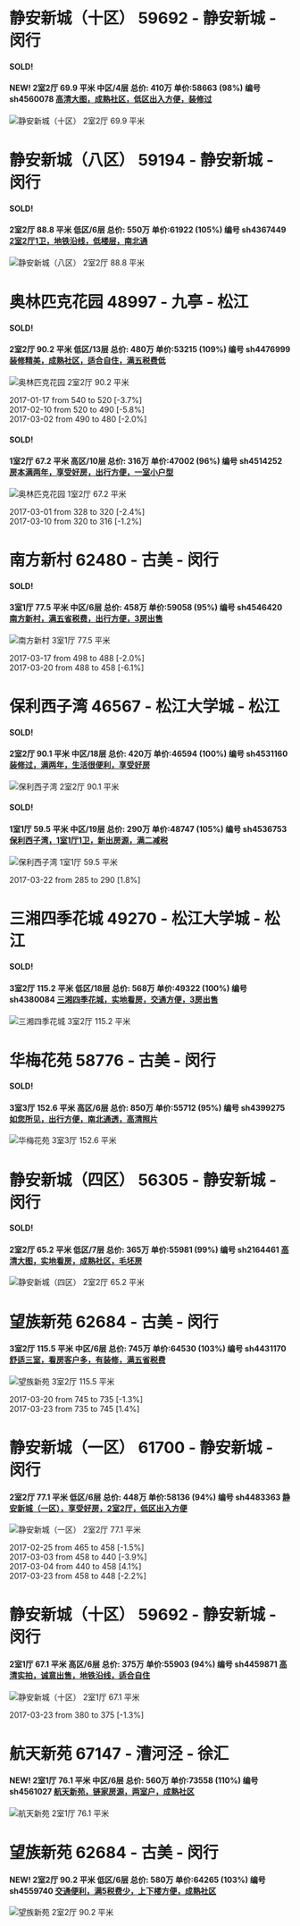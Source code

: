 # 静安新城（十区） 59692 - 静安新城 - 闵行

#### SOLD!
#### NEW! 2室2厅 69.9 平米 中区/4层 总价: 410万 单价:58663 (98%) 编号 sh4560078 [高清大图，成熟社区，低区出入方便，装修过](https://href.li/?http://sh.lianjia.com/ershoufang/sh4560078.html)

![静安新城（十区） 2室2厅 69.9 平米](http://cdn1.dooioo.com/fetch/vp/fy/gi/20170207/b207f17a-24e8-46fb-aded-38f2b683dba9.jpg_200x150.jpg)

    


# 静安新城（八区） 59194 - 静安新城 - 闵行

#### SOLD!
#### 2室2厅 88.8 平米 低区/6层 总价: 550万 单价:61922 (105%) 编号 sh4367449 [2室2厅1卫，地铁沿线，低楼层，南北通](https://href.li/?http://sh.lianjia.com/ershoufang/sh4367449.html)

![静安新城（八区） 2室2厅 88.8 平米](http://cdn1.dooioo.com/fetch/vp/fy/gi/20161106/a409c814-686f-4c7b-b647-b4a51e2a1741.jpg_200x150.jpg)



    


# 奥林匹克花园 48997 - 九亭 - 松江

#### SOLD!
#### 2室2厅 90.2 平米 低区/13层 总价: 480万 单价:53215 (109%) 编号 sh4476999 [装修精美，成熟社区，适合自住，满五税费低](https://href.li/?http://sh.lianjia.com/ershoufang/sh4476999.html)

![奥林匹克花园 2室2厅 90.2 平米](http://cdn1.dooioo.com/fetch/vp/fy/gi/20161010/20a820c5-b119-4ebc-8592-d1c0c46f6781.jpg_200x150.jpg)

2017-01-17 from 540 to 520 [-3.7%]<br />2017-02-10 from 520 to 490 [-5.8%]<br />2017-03-02 from 490 to 480 [-2.0%]

    
#### SOLD!
#### 1室2厅 67.2 平米 高区/10层 总价: 316万 单价:47002 (96%) 编号 sh4514252 [房本满两年，享受好房，出行方便，一室小户型](https://href.li/?http://sh.lianjia.com/ershoufang/sh4514252.html)

![奥林匹克花园 1室2厅 67.2 平米](http://cdn1.dooioo.com/fetch/vp/fy/gi/20170218/8bd497e5-3102-4161-8dc6-0634ed0b5863.jpg_200x150.jpg)

2017-03-01 from 328 to 320 [-2.4%]<br />2017-03-10 from 320 to 316 [-1.2%]

    


# 南方新村 62480 - 古美 - 闵行

#### SOLD!
#### 3室1厅 77.5 平米 中区/6层 总价: 458万 单价:59058 (95%) 编号 sh4546420 [南方新村，满五省税费，出行方便，3房出售](https://href.li/?http://sh.lianjia.com/ershoufang/sh4546420.html)

![南方新村 3室1厅 77.5 平米](http://cdn7.dooioo.com/static/img/new-version/default_block.png)

2017-03-17 from 498 to 488 [-2.0%]<br />2017-03-20 from 488 to 458 [-6.1%]

    


# 保利西子湾 46567 - 松江大学城 - 松江

#### SOLD!
#### 2室2厅 90.1 平米 中区/18层 总价: 420万 单价:46594 (100%) 编号 sh4531160 [装修过，满两年，生活很便利，享受好房](https://href.li/?http://sh.lianjia.com/ershoufang/sh4531160.html)

![保利西子湾 2室2厅 90.1 平米](http://cdn7.dooioo.com/static/img/new-version/default_block.png)



    
#### SOLD!
#### 1室1厅 59.5 平米 中区/19层 总价: 290万 单价:48747 (105%) 编号 sh4536753 [保利西子湾，1室1厅1卫，新出房源，满二减税](https://href.li/?http://sh.lianjia.com/ershoufang/sh4536753.html)

![保利西子湾 1室1厅 59.5 平米](http://cdn1.dooioo.com/fetch/vp/fy/gi/20161208/6a7850e6-04f2-40b3-b425-a02d9aad5447.jpg_200x150.jpg)

2017-03-22 from 285 to 290 [1.8%]

    


# 三湘四季花城 49270 - 松江大学城 - 松江

#### SOLD!
#### 3室2厅 115.2 平米 低区/18层 总价: 568万 单价:49322 (100%) 编号 sh4380084 [三湘四季花城，实地看房，交通方便，3房出售](https://href.li/?http://sh.lianjia.com/ershoufang/sh4380084.html)

![三湘四季花城 3室2厅 115.2 平米](http://cdn7.dooioo.com/static/img/new-version/default_block.png)



    


# 华梅花苑 58776 - 古美 - 闵行

#### SOLD!
#### 3室3厅 152.6 平米 高区/6层 总价: 850万 单价:55712 (95%) 编号 sh4399275 [如您所见，出行方便，南北通透，高清照片](https://href.li/?http://sh.lianjia.com/ershoufang/sh4399275.html)

![华梅花苑 3室3厅 152.6 平米](http://cdn1.dooioo.com/fetch/vp/fy/gi/20161121/0d5080bd-e684-41da-bfda-871d89934411.jpg_200x150.jpg)



    


# 静安新城（四区） 56305 - 静安新城 - 闵行

#### SOLD!
#### 2室2厅 65.2 平米 低区/7层 总价: 365万 单价:55981 (99%) 编号 sh2164461 [高清大图，实地看房，成熟社区，毛坯房](https://href.li/?http://sh.lianjia.com/ershoufang/sh2164461.html)

![静安新城（四区） 2室2厅 65.2 平米](http://cdn1.dooioo.com/fetch/vp/fy/gi/20160601/e7e1a4e5-2be8-4c88-82bc-530e0beeb938.jpg_200x150.jpg)



    


# 望族新苑 62684 - 古美 - 闵行

#### 3室2厅 115.5 平米 中区/6层 总价: 745万 单价:64530 (103%) 编号 sh4431170 [舒适三室，看房客户多，有装修，满五省税费](https://href.li/?http://sh.lianjia.com/ershoufang/sh4431170.html)

![望族新苑 3室2厅 115.5 平米](http://cdn1.dooioo.com/fetch/vp/fy/gi/20161207/e035e36e-f1a7-4429-b34c-e6916f1664c8.jpg_200x150.jpg)

2017-03-20 from 745 to 735 [-1.3%]<br />2017-03-23 from 735 to 745 [1.4%]

    


# 静安新城（一区） 61700 - 静安新城 - 闵行

#### 2室2厅 77.1 平米 低区/6层 总价: 448万 单价:58136 (94%) 编号 sh4483363 [静安新城（一区），享受好房，2室2厅，低区出入方便](https://href.li/?http://sh.lianjia.com/ershoufang/sh4483363.html)

![静安新城（一区） 2室2厅 77.1 平米](http://cdn1.dooioo.com/fetch/vp/fy/gi/20170205/fcbf7d57-57bc-4776-a15a-3d18b00a3c5a.jpg_200x150.jpg)

2017-02-25 from 465 to 458 [-1.5%]<br />2017-03-03 from 458 to 440 [-3.9%]<br />2017-03-04 from 440 to 458 [4.1%]<br />2017-03-23 from 458 to 448 [-2.2%]

    


# 静安新城（十区） 59692 - 静安新城 - 闵行

#### 2室1厅 67.1 平米 高区/6层 总价: 375万 单价:55903 (94%) 编号 sh4459871 [高清实拍，诚意出售，地铁沿线，适合自住](https://href.li/?http://sh.lianjia.com/ershoufang/sh4459871.html)

![静安新城（十区） 2室1厅 67.1 平米](http://cdn1.dooioo.com/fetch/vp/fy/gi/20161225/8f5fad6e-0027-4957-ac8c-d2e5dbc8febb.jpg_200x150.jpg)

2017-03-23 from 380 to 375 [-1.3%]

    


# 航天新苑 67147 - 漕河泾 - 徐汇

#### NEW! 2室1厅 76.1 平米 中区/6层 总价: 560万 单价:73558 (110%) 编号 sh4561027 [航天新苑，链家房源，两室户，成熟社区](https://href.li/?http://sh.lianjia.com/ershoufang/sh4561027.html)

![航天新苑 2室1厅 76.1 平米](http://cdn7.dooioo.com/static/img/new-version/default_block.png)

    


# 望族新苑 62684 - 古美 - 闵行

#### NEW! 2室2厅 90.2 平米 低区/6层 总价: 580万 单价:64265 (103%) 编号 sh4559740 [交通便利，满5税费少，上下楼方便，成熟社区](https://href.li/?http://sh.lianjia.com/ershoufang/sh4559740.html)

![望族新苑 2室2厅 90.2 平米](http://cdn1.dooioo.com/fetch/vp/fy/gi/20161005/544f8876-266d-4a90-b2ed-a5e539d002d7.jpg_200x150.jpg)

    


